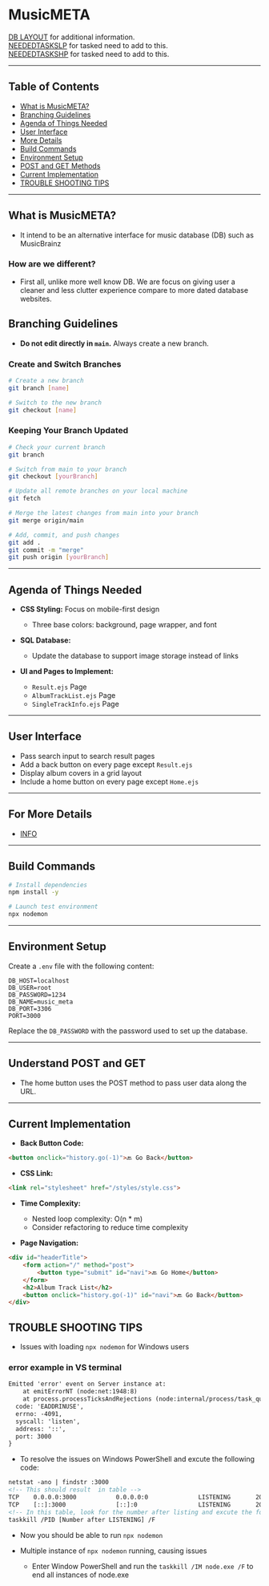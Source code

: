 # MusicMETA

[DB LAYOUT](docs/DBLAYOUT.md) for additional information.
<br>
[NEEDEDTASKSLP](docs/NEEDEDTASKSLP.md) for tasked need to add to this.
<br>
[NEEDEDTASKSHP](docs/NEEDEDTASKSHP.md) for tasked need to add to this.

---

## Table of Contents
- [What is MusicMETA?](#What-is-MusicMETA?)
- [Branching Guidelines](#branching-guidelines)
- [Agenda of Things Needed](#agenda-of-things-needed)
- [User Interface](#user-interface)
- [More Details](#for-more-details)
- [Build Commands](#build-commands)
- [Environment Setup](#environment-setup)
- [POST and GET Methods](#understand-post-and-get)
- [Current Implementation](#current-implementation)
- [TROUBLE SHOOTING TIPS](#TROUBLE-SHOOTING-TIPS)

---

## What is MusicMETA?
- It intend to be an alternative interface for music database (DB) such as MusicBrainz
### How are we different?
- First all, unlike more well know DB. We are focus on giving user a cleaner and less clutter experience compare to more dated database websites.

## Branching Guidelines
- **Do not edit directly in `main`.** Always create a new branch.

### Create and Switch Branches
```bash
# Create a new branch
git branch [name]

# Switch to the new branch
git checkout [name]
```

### Keeping Your Branch Updated
```bash
# Check your current branch
git branch

# Switch from main to your branch
git checkout [yourBranch]

# Update all remote branches on your local machine
git fetch

# Merge the latest changes from main into your branch
git merge origin/main

# Add, commit, and push changes
git add .
git commit -m "merge"
git push origin [yourBranch]
```

---

## Agenda of Things Needed
- **CSS Styling:** Focus on mobile-first design
    - Three base colors: background, page wrapper, and font

- **SQL Database:**
    - Update the database to support image storage instead of links

- **UI and Pages to Implement:**
    - `Result.ejs` Page
    - `AlbumTrackList.ejs` Page
    - `SingleTrackInfo.ejs` Page

---

## User Interface
- Pass search input to search result pages
- Add a back button on every page except `Result.ejs`
- Display album covers in a grid layout
- Include a home button on every page except `Home.ejs`

---

## For More Details
- [INFO](docs/INFO.md)

---

## Build Commands
```bash
# Install dependencies
npm install -y

# Launch test environment
npx nodemon
```

---

## Environment Setup
Create a `.env` file with the following content:
```plaintext
DB_HOST=localhost
DB_USER=root
DB_PASSWORD=1234
DB_NAME=music_meta
DB_PORT=3306
PORT=3000
```
Replace the `DB_PASSWORD` with the password used to set up the database.

---

## Understand POST and GET
- The home button uses the POST method to pass user data along the URL.

---

## Current Implementation
- **Back Button Code:**
```html
<button onclick="history.go(-1)">🔙 Go Back</button>
```

- **CSS Link:**
```html
<link rel="stylesheet" href="/styles/style.css">
```

- **Time Complexity:**
    - Nested loop complexity: O(n * m)
    - Consider refactoring to reduce time complexity

- **Page Navigation:**
```html
<div id="headerTitle">
    <form action="/" method="post">
        <button type="submit" id="navi">🔙 Go Home</button>
    </form>
    <h2>Album Track List</h2>
    <button onclick="history.go(-1)" id="navi">🔙 Go Back</button>
</div>
```

## TROUBLE SHOOTING TIPS

- Issues with loading `npx nodemon` for Windows users
### error example in VS terminal
```html
Emitted 'error' event on Server instance at:
    at emitErrorNT (node:net:1948:8)
    at process.processTicksAndRejections (node:internal/process/task_queues:90:21) {
  code: 'EADDRINUSE',
  errno: -4091,
  syscall: 'listen',
  address: '::',
  port: 3000
}
```
- To resolve the issues on Windows PowerShell and excute the following code:
```html
netstat -ano | findstr :3000
<!-- This should result  in table -->
TCP    0.0.0.0:3000           0.0.0.0:0              LISTENING       20168
TCP    [::]:3000              [::]:0                 LISTENING       20168
<!-- In this table, look for the number after listing and excute the following -->
taskkill /PID [Number after LISTENING] /F 
```
- Now you should be able to run `npx nodemon`

- Multiple instance of `npx nodemon` running, causing issues
    - Enter Window PowerShell and run the `taskkill /IM node.exe /F` to end all instances of node.exe



